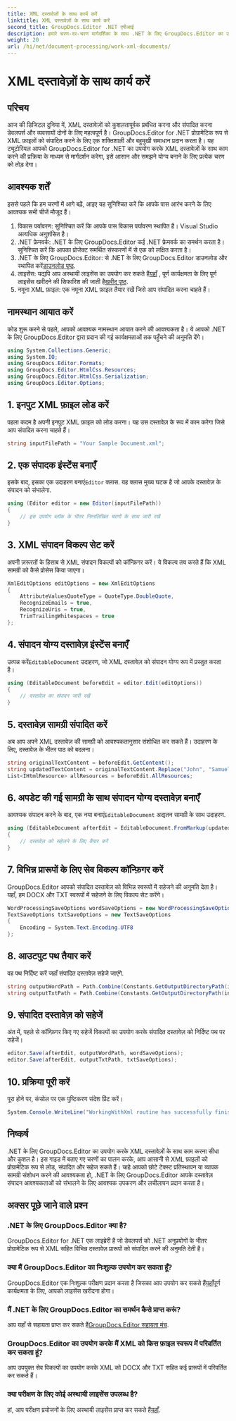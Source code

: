 ```yaml
---
title: XML दस्तावेज़ों के साथ कार्य करें
linktitle: XML दस्तावेज़ों के साथ कार्य करें
second_title: GroupDocs.Editor .NET एपीआई
description: हमारे चरण-दर-चरण मार्गदर्शिका के साथ .NET के लिए GroupDocs.Editor का उपयोग करके XML दस्तावेज़ों को कुशलतापूर्वक संपादित करना सीखें, जिसमें सभी आवश्यक चरण और विकल्प शामिल हैं।
weight: 20
url: /hi/net/document-processing/work-xml-documents/
---
```


# XML दस्तावेज़ों के साथ कार्य करें

## परिचय
आज की डिजिटल दुनिया में, XML दस्तावेज़ों को कुशलतापूर्वक प्रबंधित करना और संपादित करना डेवलपर्स और व्यवसायों दोनों के लिए महत्वपूर्ण है। GroupDocs.Editor for .NET प्रोग्रामेटिक रूप से XML फ़ाइलों को संपादित करने के लिए एक शक्तिशाली और बहुमुखी समाधान प्रदान करता है। यह ट्यूटोरियल आपको GroupDocs.Editor for .NET का उपयोग करके XML दस्तावेज़ों के साथ काम करने की प्रक्रिया के माध्यम से मार्गदर्शन करेगा, इसे आसान और समझने योग्य बनाने के लिए प्रत्येक चरण को तोड़ देगा।
## आवश्यक शर्तें
इससे पहले कि हम चरणों में आगे बढ़ें, आइए यह सुनिश्चित करें कि आपके पास आरंभ करने के लिए आवश्यक सभी चीजें मौजूद हैं।
1. विकास पर्यावरण: सुनिश्चित करें कि आपके पास विकास पर्यावरण स्थापित है। Visual Studio अत्यधिक अनुशंसित है।
2. .NET फ्रेमवर्क: .NET के लिए GroupDocs.Editor कई .NET फ्रेमवर्क का समर्थन करता है। सुनिश्चित करें कि आपका प्रोजेक्ट समर्थित संस्करणों में से एक को लक्षित करता है।
3.  .NET के लिए GroupDocs.Editor: से .NET के लिए GroupDocs.Editor डाउनलोड और स्थापित करें[डाउनलोड पृष्ठ](https://releases.groupdocs.com/editor/net/).
4.  लाइसेंस: यद्यपि आप अस्थायी लाइसेंस का उपयोग कर सकते हैं[यहाँ](https://purchase.groupdocs.com/temporary-license/) , पूर्ण कार्यक्षमता के लिए पूर्ण लाइसेंस खरीदने की सिफारिश की जाती है[खरीद पृष्ठ](https://purchase.groupdocs.com/buy).
5. नमूना XML फ़ाइल: एक नमूना XML फ़ाइल तैयार रखें जिसे आप संपादित करना चाहते हैं।
## नामस्थान आयात करें
कोड शुरू करने से पहले, आपको आवश्यक नामस्थान आयात करने की आवश्यकता है। ये आपको .NET के लिए GroupDocs.Editor द्वारा प्रदान की गई कार्यक्षमताओं तक पहुँचने की अनुमति देंगे।
```csharp
using System.Collections.Generic;
using System.IO;
using GroupDocs.Editor.Formats;
using GroupDocs.Editor.HtmlCss.Resources;
using GroupDocs.Editor.HtmlCss.Serialization;
using GroupDocs.Editor.Options;
```
## 1. इनपुट XML फ़ाइल लोड करें
पहला कदम है अपनी इनपुट XML फ़ाइल को लोड करना। यह उस दस्तावेज़ के रूप में काम करेगा जिसे आप संपादित करना चाहते हैं।
```csharp
string inputFilePath = "Your Sample Document.xml";
```
## 2. एक संपादक इंस्टेंस बनाएँ
 इसके बाद, इसका एक उदाहरण बनाएं`Editor` क्लास. यह क्लास मुख्य घटक है जो आपके दस्तावेज़ के संपादन को संभालेगा.
```csharp
using (Editor editor = new Editor(inputFilePath))
{
    // इस उपयोग ब्लॉक के भीतर निम्नलिखित चरणों के साथ जारी रखें
}
```
## 3. XML संपादन विकल्प सेट करें
अपनी ज़रूरतों के हिसाब से XML संपादन विकल्पों को कॉन्फ़िगर करें। ये विकल्प तय करते हैं कि XML सामग्री को कैसे प्रोसेस किया जाएगा।
```csharp
XmlEditOptions editOptions = new XmlEditOptions
{
    AttributeValuesQuoteType = QuoteType.DoubleQuote,
    RecognizeEmails = true,
    RecognizeUris = true,
    TrimTrailingWhitespaces = true
};
```
## 4. संपादन योग्य दस्तावेज़ इंस्टेंस बनाएँ
 उत्पन्न करें`EditableDocument` उदाहरण, जो XML दस्तावेज़ को संपादन योग्य रूप में प्रस्तुत करता है।
```csharp
using (EditableDocument beforeEdit = editor.Edit(editOptions))
{
    // दस्तावेज़ का संपादन जारी रखें
}
```
## 5. दस्तावेज़ सामग्री संपादित करें
अब आप अपने XML दस्तावेज़ की सामग्री को आवश्यकतानुसार संशोधित कर सकते हैं। उदाहरण के लिए, दस्तावेज़ के भीतर पाठ को बदलना।
```csharp
string originalTextContent = beforeEdit.GetContent();
string updatedTextContent = originalTextContent.Replace("John", "Samuel");
List<IHtmlResource> allResources = beforeEdit.AllResources;
```
## 6. अपडेट की गई सामग्री के साथ संपादन योग्य दस्तावेज़ बनाएँ
 आवश्यक संपादन करने के बाद, एक नया बनाएं`EditableDocument` अद्यतन सामग्री के साथ उदाहरण.
```csharp
using (EditableDocument afterEdit = EditableDocument.FromMarkup(updatedTextContent, allResources))
{
    // दस्तावेज़ को सहेजने के लिए तैयार करें
}
```
## 7. विभिन्न प्रारूपों के लिए सेव विकल्प कॉन्फ़िगर करें
GroupDocs.Editor आपको संपादित दस्तावेज़ को विभिन्न स्वरूपों में सहेजने की अनुमति देता है। यहाँ, हम DOCX और TXT स्वरूपों में सहेजने के लिए विकल्प सेट करेंगे।
```csharp
WordProcessingSaveOptions wordSaveOptions = new WordProcessingSaveOptions(WordProcessingFormats.Docx);
TextSaveOptions txtSaveOptions = new TextSaveOptions
{
    Encoding = System.Text.Encoding.UTF8
};
```
## 8. आउटपुट पथ तैयार करें
वह पथ निर्दिष्ट करें जहाँ संपादित दस्तावेज़ सहेजे जाएंगे.
```csharp
string outputWordPath = Path.Combine(Constants.GetOutputDirectoryPath(inputFilePath), Path.GetFileNameWithoutExtension(inputFilePath) + ".docx");
string outputTxtPath = Path.Combine(Constants.GetOutputDirectoryPath(inputFilePath), Path.GetFileNameWithoutExtension(inputFilePath) + ".txt");
```
## 9. संपादित दस्तावेज़ को सहेजें
अंत में, पहले से कॉन्फ़िगर किए गए सहेजें विकल्पों का उपयोग करके संपादित दस्तावेज़ को निर्दिष्ट पथ पर सहेजें।
```csharp
editor.Save(afterEdit, outputWordPath, wordSaveOptions);
editor.Save(afterEdit, outputTxtPath, txtSaveOptions);
```
## 10. प्रक्रिया पूरी करें
पूरा होने पर, कंसोल पर एक पुष्टिकरण संदेश प्रिंट करें।
```csharp
System.Console.WriteLine("WorkingWithXml routine has successfully finished");
```
## निष्कर्ष
.NET के लिए GroupDocs.Editor का उपयोग करके XML दस्तावेज़ों के साथ काम करना सीधा और कुशल है। इस गाइड में बताए गए चरणों का पालन करके, आप आसानी से XML फ़ाइलों को प्रोग्रामेटिक रूप से लोड, संपादित और सहेज सकते हैं। चाहे आपको छोटे टेक्स्ट प्रतिस्थापन या व्यापक सामग्री संशोधन करने की आवश्यकता हो, .NET के लिए GroupDocs.Editor आपके दस्तावेज़ संपादन आवश्यकताओं को संभालने के लिए आवश्यक उपकरण और लचीलापन प्रदान करता है।
## अक्सर पूछे जाने वाले प्रश्न
### .NET के लिए GroupDocs.Editor क्या है?
GroupDocs.Editor for .NET एक लाइब्रेरी है जो डेवलपर्स को .NET अनुप्रयोगों के भीतर प्रोग्रामेटिक रूप से XML सहित विभिन्न दस्तावेज़ प्रारूपों को संपादित करने की अनुमति देती है।
### क्या मैं GroupDocs.Editor का निःशुल्क उपयोग कर सकता हूँ?
 GroupDocs.Editor एक निःशुल्क परीक्षण प्रदान करता है जिसका आप उपयोग कर सकते हैं[यहाँ](https://releases.groupdocs.com/)पूर्ण कार्यक्षमता के लिए, आपको लाइसेंस खरीदना होगा।
### मैं .NET के लिए GroupDocs.Editor का समर्थन कैसे प्राप्त करूं?
 आप यहाँ से सहायता प्राप्त कर सकते हैं[GroupDocs.Editor सहायता मंच](https://forum.groupdocs.com/c/editor/20).
### GroupDocs.Editor का उपयोग करके मैं XML को किस फ़ाइल स्वरूप में परिवर्तित कर सकता हूं?
आप उपयुक्त सेव विकल्पों का उपयोग करके XML को DOCX और TXT सहित कई प्रारूपों में परिवर्तित कर सकते हैं।
### क्या परीक्षण के लिए कोई अस्थायी लाइसेंस उपलब्ध है?
 हां, आप परीक्षण प्रयोजनों के लिए अस्थायी लाइसेंस प्राप्त कर सकते हैं[यहाँ](https://purchase.groupdocs.com/temporary-license/).
